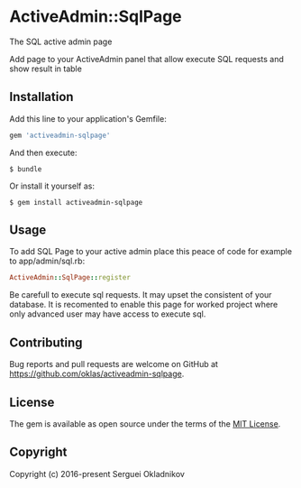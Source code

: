 # ActiveAdmin::SqlPage

The SQL active admin page

Add page to your ActiveAdmin panel that allow execute SQL requests and show result in table

## Installation

Add this line to your application's Gemfile:

```ruby
gem 'activeadmin-sqlpage'
```

And then execute:

    $ bundle

Or install it yourself as:

    $ gem install activeadmin-sqlpage

## Usage

To add SQL Page to your active admin place this peace of code for example to app/admin/sql.rb:

```ruby
ActiveAdmin::SqlPage::register
```
Be carefull to execute sql requests. It may upset the consistent of your database. It is recomented to enable this page for worked project where only advanced user may have access to execute sql.

## Contributing

Bug reports and pull requests are welcome on GitHub at https://github.com/oklas/activeadmin-sqlpage.

## License

The gem is available as open source under the terms of the [MIT License](http://opensource.org/licenses/MIT).

## Copyright

Copyright (c) 2016-present Serguei Okladnikov
